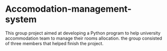# Accomodation-management-system
This group project aimed at developing a Python program to help university accommodation team to manage their rooms allocation. the group consisted of three members that helped finish the project. 
